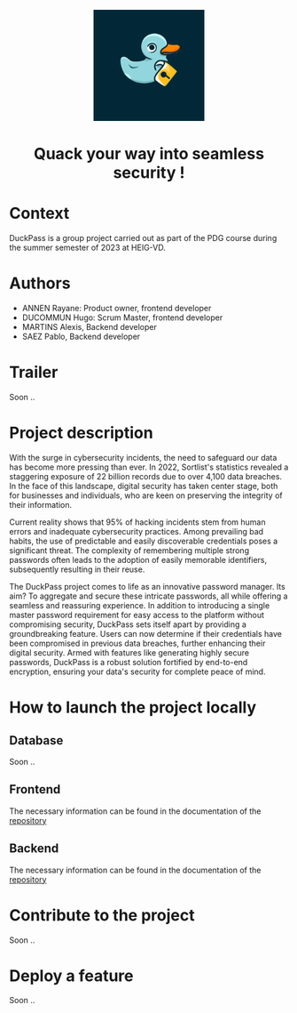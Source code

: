<p align="center">
<img src="https://raw.githubusercontent.com/Duck-Pass/docs/main/img/ducky.png" alt="DuckPass Logo" width="200" height="200">
</p>
<h1 align="center">
Quack your way into seamless security !
</h1>


# Context
DuckPass is a group project carried out as part of the PDG course during the summer semester of 2023 at HEIG-VD.

# Authors

- ANNEN Rayane: Product owner, frontend developer
- DUCOMMUN Hugo: Scrum Master, frontend developer
- MARTINS Alexis, Backend developer
- SAEZ Pablo, Backend developer

# Trailer

Soon ..

# Project description

With the surge in cybersecurity incidents, the need to safeguard our data has become more pressing than ever. In 2022, Sortlist's statistics revealed a staggering exposure of 22 billion records due to over 4,100 data breaches. In the face of this landscape, digital security has taken center stage, both for businesses and individuals, who are keen on preserving the integrity of their information.

Current reality shows that 95% of hacking incidents stem from human errors and inadequate cybersecurity practices. Among prevailing bad habits, the use of predictable and easily discoverable credentials poses a significant threat. The complexity of remembering multiple strong passwords often leads to the adoption of easily memorable identifiers, subsequently resulting in their reuse.

The DuckPass project comes to life as an innovative password manager. Its aim? To aggregate and secure these intricate passwords, all while offering a seamless and reassuring experience. In addition to introducing a single master password requirement for easy access to the platform without compromising security, DuckPass sets itself apart by providing a groundbreaking feature. Users can now determine if their credentials have been compromised in previous data breaches, further enhancing their digital security. Armed with features like generating highly secure passwords, DuckPass is a robust solution fortified by end-to-end encryption, ensuring your data's security for complete peace of mind.

# How to launch the project locally

## Database

Soon ..

## Frontend

The necessary information can be found in the documentation of the
[repository](https://github.com/Duck-Pass/web-client)

## Backend

The necessary information can be found in the documentation of the
[repository](https://github.com/Duck-Pass/backend)

# Contribute to the project

Soon ..

# Deploy a feature

Soon ..